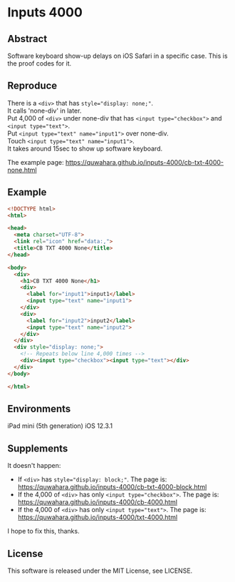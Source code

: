 # Inputs 4000

## Abstract

Software keyboard show-up delays on iOS Safari in a specific case.
This is the proof codes for it.

## Reproduce

There is a `<div>` that has `style="display: none;"`.  
It calls 'none-div' in later.  
Put 4,000 of `<div>` under none-div that has `<input type="checkbox">` and `<input type="text">`.  
Put `<input type="text" name="input1">` over none-div.  
Touch `<input type="text" name="input1">`.  
It takes around 15sec to show up software keyboard.  

The example page:  https://quwahara.github.io/inputs-4000/cb-txt-4000-none.html

## Example

```html
<!DOCTYPE html>
<html>

<head>
  <meta charset="UTF-8">
  <link rel="icon" href="data:,">
  <title>CB TXT 4000 None</title>
</head>

<body>
  <div>
    <h1>CB TXT 4000 None</h1>
    <div>
      <label for="input1">input1</label>
      <input type="text" name="input1">
    </div>
    <div>
      <label for="input2">input2</label>
      <input type="text" name="input2">
    </div>
  </div>
  <div style="display: none;">
    <!-- Repeats below line 4,000 times -->
    <div><input type="checkbox"><input type="text"></div>
  </div>
</body>

</html>
```

## Environments

iPad mini (5th generation)
iOS 12.3.1

## Supplements

It doesn't happen:

* If `<div>` has `style="display: block;"`.  The page is: https://quwahara.github.io/inputs-4000/cb-txt-4000-block.html
* If the 4,000 of `<div>` has only `<input type="checkbox">`.  The page is: https://quwahara.github.io/inputs-4000/cb-4000.html
* If the 4,000 of `<div>` has only `<input type="text">`.  The page is: https://quwahara.github.io/inputs-4000/txt-4000.html

I hope to fix this, thanks.

## License

This software is released under the MIT License, see LICENSE.
